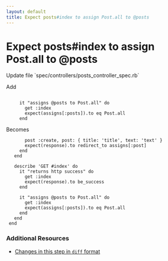 ```yaml
---
layout: default
title: Expect posts#index to assign Post.all to @posts
---
```


<h1 id="main">Expect posts#index to assign Post.all to @posts</h1>
Update file `spec/controllers/posts_controller_spec.rb`

Add
<pre><code>&nbsp;
     it &quot;assigns @posts to Post.all&quot; do
       get :index
       expect(assigns[:posts]).to eq Post.all
     end</code></pre>


Becomes
<pre><code>       post :create, post: { title: &#39;title&#39;, text: &#39;text&#39; }
       expect(response).to redirect_to assigns[:post]
     end
   end
&nbsp;
   describe &#39;GET #index&#39; do
     it &quot;returns http success&quot; do
       get :index
       expect(response).to be_success
     end
&nbsp;
     it &quot;assigns @posts to Post.all&quot; do
       get :index
       expect(assigns[:posts]).to eq Post.all
     end
   end
 end
</code></pre>



### Additional Resources

* [Changes in this step in `diff` format](https://github.com/software-academy/rails_getting_started_bdd/commit/7b456dea5eab32097179722d9e47cd14c450bb05)

